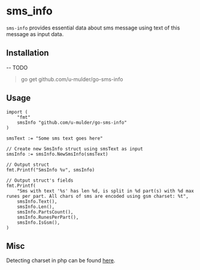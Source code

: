 # sms_info 

`sms-info` provides essential data about sms message using text of this message as input data.

## Installation

-- TODO

> go get github.com/u-mulder/go-sms-info

## Usage

```golang
import (
    "fmt"
    smsInfo "github.com/u-mulder/go-sms-info"
)

smsText := "Some sms text goes here"

// Create new SmsInfo struct using smsText as input
smsInfo := smsInfo.NewSmsInfo(smsText)
			
// Output struct
fmt.Printf("SmsInfo %v", smsInfo)

// Output struct's fields
fmt.Printf(
    "Sms with text '%s' has len %d, is split in %d part(s) with %d max runes per part. All chars of sms are encoded using gsm charset: %t",
    smsInfo.Text(),
    smsInfo.Len(),
    smsInfo.PartsCount(),
    smsInfo.RunesPerPart(),
    smsInfo.IsGsm(),
)
```

## Misc

Detecting charset in php can be found [here](https://github.com/u-mulder/sms-charset-detector).

